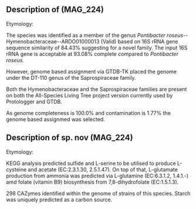 ## Description of   (MAG_224)

Etymology:

The species was identified as a member of the genus 
*Pontibacter roseus*--Hymenobacteraceae--ARDO01000013 (Valid) 
based on 
16S rRNA gene sequence similarity of 84.43%
suggesting for a novel family.
The input 16S rRNA gene is acceptable at 93.08% complete compared to *Pontibacter roseus*.

However, genome based assignment via GTDB-TK placed the genome under the DT-110 genus of the 
Saprospiraceae family. 

Both the Hymenobacteraceae and the Saprospiraceae families are present on both the All-Species Living Tree project version currently used by Protologger
and GTDB.

As genome completeness is 100.0% and contamination is 1.77% the genome based assignmed was selected.


## Description of  sp. nov (MAG_224)

Etymology:


KEGG analysis predicted sulfide and L-serine to be utilised to produce L-cysteine and acetate (EC:2.3.1.30, 2.5.1.47). 
On top of that, L-glutamate production from ammonia was predicted via L-glutamine (EC:6.3.1.2, 1.4.1.-)
amd folate (vitamin B9) biosynthesis from 7,8-dihydrofolate (EC:1.5.1.3).

298 CAZymes identified within the genome of strains of this species. 
Starch was uniquely predicted as a carbon source.



